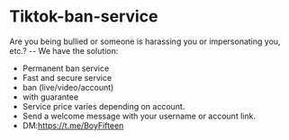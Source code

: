 # Tiktok-ban-service
Are you being bullied or someone is harassing you or impersonating you, etc.? 
-- We have the solution:
- Permanent ban service 
- Fast and secure service 
- ban (live/video/account)
- with guarantee  
- Service price varies depending on account.
- Send a welcome message with your username or account link.
- DM:https://t.me/BoyFifteen  

